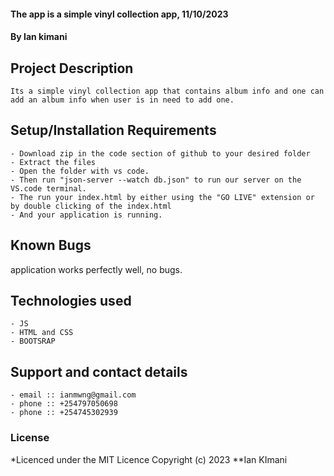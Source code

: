 #### The app is a simple vinyl collection app, 11/10/2023
#### **By Ian kimani**
## Project Description
    Its a simple vinyl collection app that contains album info and one can add an album info when user is in need to add one.
## Setup/Installation Requirements
    - Download zip in the code section of github to your desired folder
    - Extract the files
    - Open the folder with vs code.
    - Then run "json-server --watch db.json" to run our server on the VS.code terminal.
    - The run your index.html by either using the "GO LIVE" extension or by double clicking of the index.html
    - And your application is running.
       


## Known Bugs
 application works perfectly well, no bugs.

## Technologies used
    - JS
    - HTML and CSS
    - BOOTSRAP

## Support and contact details
    - email :: ianmwng@gmail.com
    - phone :: +254797050698
    - phone :: +254745302939

### License
*Licenced under the MIT Licence
Copyright (c) 2023 **Ian KImani
